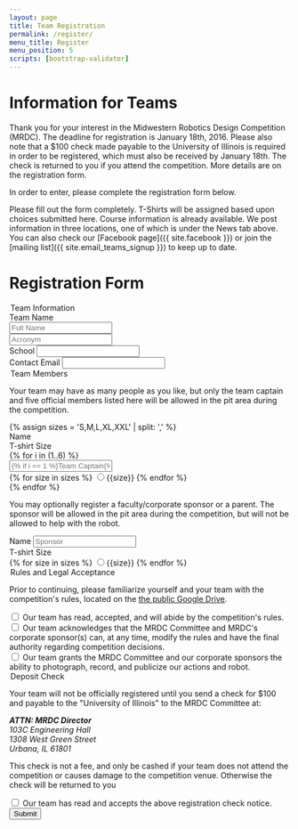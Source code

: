 ```yaml
---
layout: page
title: Team Registration
permalink: /register/
menu_title: Register
menu_position: 5
scripts: [bootstrap-validator]
---
```


# Information for Teams

Thank you for your interest in the Midwestern Robotics Design Competition (MRDC).
The deadline for registration is January 18th, 2016. Please also note that a $100 check made payable to the University of Illinois 
is required in order to be registered, which must also be received by January 18th. The check is returned to you if you attend the competition.
More details are on the registration form.

In order to enter, please complete the registration form below.

Please fill out the form completely. T-Shirts will be assigned based upon choices submitted here.
Course information is already available.  We post information in three locations, one of which is under the News tab above.
You can also check our [Facebook page]({{ site.facebook }}) or join the [mailing list]({{ site.email_teams_signup }}) to keep up to date.

# Registration Form

<form data-toggle="validator" role="form" action="http://mrdc.ec.illinois.edu/php-db-test/" method="post">
  <div class="well">
    <legend>Team Information</legend>
    <div class="form-group form-row-group">
      <label for="inputTeamName" class="control-label">Team Name</label>
      <div class="row">
        <div class="form-group col-sm-8">
          <input type="text" class="form-control" id="inputTeamName" name="TeamName" placeholder="Full Name" required>
        </div>
        <div class="form-group col-sm-4">
          <input type="text" class="form-control" id="inputTeamAbbr" name="TeamAbbr" placeholder="Acronym">
        </div>
      </div>
    </div>
    <div class="form-group">
      <label for="inputTeamSchool" class="control-label">School</label>
      <input type="text" class="form-control" id="inputTeamSchool" name="TeamSchool" placeholder="" required>
    </div>
    <div class="form-group">
      <label for="inputTeamEmail" class="control-label">Contact Email</label>
      <input type="email" class="form-control" id="inputTeamEmail" placeholder="" data-error="Please enter a valid email address" required>
      <div class="help-block with-errors"></div>
    </div>
  </div>
  <div class="well">
    <legend>Team Members</legend>
    <p>Your team may have as many people as you like, but only the team captain and five official members listed here will be allowed in the pit area during the competition.</p>
    {% assign sizes = 'S,M,L,XL,XXL' | split: ',' %}
    <div class="row">
      <div class="form-group form-row-group col-sm-7">
          <label class="control-label">Name</label>
      </div>
      <div class="form-group form-row-group col-sm-5">
          <label class="control-label">T-shirt Size</label>
      </div>
    </div>
    {% for i in (1..6) %}
      <div class="row">
        <div class="form-group col-sm-7">
          <input type="text" class="form-control" name="Member{{i}}Name"
            placeholder="{% if i == 1 %}Team Captain{% else %}Team Member {{i}}{% endif %}">
        </div>
        <div class="form-group col-sm-5">
          <div class="btn-group btn-group-justified" data-toggle="buttons">
            {% for size in sizes %}
              <label class="btn btn-sm btn-default">
                <input type="radio" name="Member{{i}}Size" value="{{size}}">{{size}}
              </label>
            {% endfor %}  
          </div>
        </div>
      </div>
    {% endfor %}
    <p>You may optionally register a faculty/corporate sponsor or a parent.  The sponsor will be allowed in the pit area during the competition, but will not be allowed to help with the robot.</p>
    <div class="row">
      <div class="form-group col-sm-7">
        <label class="control-label">Name</label>
        <input type="text" class="form-control" name="SponsorName"
          placeholder="Sponsor">
      </div>
      <div class="form-group col-sm-5">
        <label class="control-label">T-shirt Size</label>
        <div class="btn-group btn-group-justified" data-toggle="buttons">
          {% for size in sizes %}
            <label class="btn btn-sm btn-default">
              <input type="radio" name="SponsorSize" value="{{size}}">{{size}}
            </label>
          {% endfor %}  
        </div>
      </div>
    </div>
  </div> 
  <div class="well">  
    <legend>Rules and Legal Acceptance</legend>
    <p>
      Prior to continuing, please familiarize yourself and your team with the competition's rules, located on the <a href="{{ site.google_drive }}">the public Google Drive</a>.
    </p>
    <div class="form-group">
      <div class="checkbox">
        <label>
          <input type="checkbox" name="RulesAccept" data-error="Required" required>
          Our team has read, accepted, and will abide by the competition's rules.
        </label>
        <div class="help-block with-errors"></div>
      </div>
    </div>
    <div class="form-group">
      <div class="checkbox">
        <label>
          <input type="checkbox" name="ModifyAccept" data-error="Required" required>
          Our team acknowledges that the MRDC Committee and MRDC's corporate sponsor(s) can, at any time, modify the rules and have the final authority regarding competition decisions.
        </label>
        <div class="help-block with-errors"></div>
      </div>
    </div>
    <div class="form-group">
      <div class="checkbox">
        <label>
          <input type="checkbox" name="PhotoAccept" data-error="Required" required>
          Our team grants the MRDC Committee and our corporate sponsors the ability to photograph, record, and publicize our actions and robot.
        </label>
        <div class="help-block with-errors"></div>
      </div>
    </div>
    <legend>Deposit Check</legend>
    <p>
      Your team will not be officially registered until you send a check for $100 and payable to the "University of Illinois" to the MRDC Committee at:
    </p>
    <address>
      <strong>ATTN: MRDC Director</strong><br>
      103C Engineering Hall<br>
      1308 West Green Street<br>
      Urbana, IL 61801<br>
    </address>
    <p>
      This check is not a fee, and only be cashed if your team does not attend the competition or causes damage to the competition venue.  Otherwise the check will be returned to you   
    </p>
    <!--<p>
      The due date for this check is listed in the rules and is a hard deadline.
    </p>-->
    <div class="form-group">
      <div class="checkbox">
        <label>
          <input type="checkbox" name="CheckAccept" data-error="Required" required>
          Our team has read and accepts the above registration check notice.
        </label>
        <div class="help-block with-errors"></div>
      </div>
    </div>
  </div>
  <div class="form-group text-center">
    <button type="submit" class="btn btn-lg btn-primary">Submit</button>
  </div>
</form>
